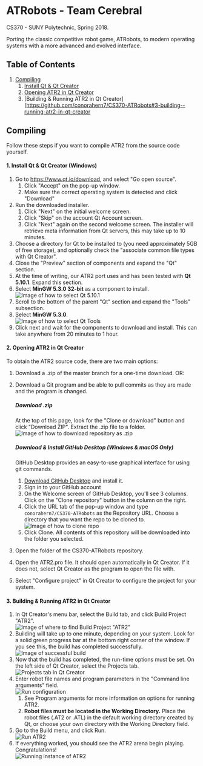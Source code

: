 # ATRobots - Team Cerebral
CS370 - SUNY Polytechnic, Spring 2018.

Porting the classic competitive robot game, ATRobots, to modern operating systems with a more advanced and evolved interface.

## Table of Contents
1. [Compiling](https://github.com/conorahern7/CS370-ATRobots#compiling)
   1. [Install Qt & Qt Creator](https://github.com/conorahern7/CS370-ATRobots#1-install-qt--qt-creator)
   1. [Opening ATR2 in Qt Creator](https://github.com/conorahern7/CS370-ATRobots#2-opening-atr2-in-qt-creator)
   1. [Building & Running ATR2 in Qt Creator](https://github.com/conorahern7/CS370-ATRobots#3-building--running-atr2-in-qt-creator


## Compiling
Follow these steps if you want to compile ATR2 from the source code yourself.

#### 1. Install Qt & Qt Creator (Windows)

1. Go to https://www.qt.io/download, and select "Go open source".
    1. Click "Accept" on the pop-up window.
    1. Make sure the correct operating system is detected and click "Download"
1. Run the downloaded installer.
    1. Click "Next" on the initial welcome screen.
    1. Click "Skip" on the account Qt Account screen.
    1. Click "Next" again on the second welcome screen. The installer will retrieve meta information from Qt servers, this may take up to 10 minutes.
1. Choose a directory for Qt to be installed to (you need approximately 5GB of free storage), and optionally check the "associate common file types with Qt Creator".
1. Close the "Preview" section of components and expand the "Qt" section.
1. At the time of writing, our ATR2 port uses and has been tested with **Qt 5.10.1**. Expand this section.
1. Select **MinGW 5.3.0 32-bit** as a component to install.\
![Image of how to select Qt 5.10.1](https://i.imgur.com/fSn9js6.png)
1. Scroll to the bottom of the parent "Qt" section and expand the "Tools" subsection.
1. Select **MinGW 5.3.0**.\
![Image of how to select Qt Tools](https://i.imgur.com/6wgBMMb.png)
1. Click next and wait for the components to download and install. This can take anywhere from 20 minutes to 1 hour.

#### 2. Opening ATR2 in Qt Creator
To obtain the ATR2 source code, there are two main options:
1. Download a .zip of the master branch for a one-time download. OR:
1. Download a Git program and be able to pull commits as they are made and the program is changed.

      ##### Download .zip
      At the top of this page, look for the "Clone or download" button and click "Download ZIP". Extract the .zip file to a folder.\
      ![Image of how to download repository as .zip](https://i.imgur.com/BjsbWPf.png)
      
      ##### Download & Install GitHub Desktop (Windows & macOS Only)
      GitHub Desktop provides an easy-to-use graphical interface for using git commands.
      1. [Download GitHub Desktop](https://desktop.github.com/) and install it.
      1. Sign in to your GitHub account
      1. On the Welcome screen of GitHub Desktop, you'll see 3 columns. Click on the "Clone repository" button in the column on the right.
      1. Click the URL tab of the pop-up window and type ```conorahern7/CS370-ATRobots``` as the Repository URL. Choose a directory that you want the repo to be cloned to.\
      ![Image of how to clone repo](https://i.imgur.com/9udqq0z.png)
      1. Click Clone. All contents of this repository will be downloaded into the folder you selected.
      
1. Open the folder of the CS370-ATRobots repository.
1. Open the ATR2.pro file. It should open automatically in Qt Creator. If it does not, select Qt Creator as the program to open the file with.
1. Select "Configure project" in Qt Creator to configure the project for your system.
      
#### 3. Building & Running ATR2 in Qt Creator
1. In Qt Creator's menu bar, select the Build tab, and click Build Project "ATR2".\
![Image of where to find Build Project "ATR2"](https://i.imgur.com/TmlKUk5.png)
1. Building will take up to one minute, depending on your system. Look for a solid green progress bar at the bottom right corner of the window. If you see this, the build has completed successfully.\
![Image of successful build](https://i.imgur.com/NaEF8PF.png)
1. Now that the build has completed, the run-time options must be set. On the left side of Qt Creator, select the Projects tab.\
![Projects tab in Qt Creator](https://i.imgur.com/EwGVxdR.png)
1. Enter robot file names and program parameters in the "Command line arguments" field.\
![Run configuration](https://i.imgur.com/qUw2qhR.png)
   1. See Program arguments for more information on options for running ATR2.
   1. **Robot files must be located in the Working Directory.** Place the robot files (.AT2 or .ATL) in the default working directory created by Qt, or choose your own directory with the Working Directory field.
1. Go to the Build menu, and click Run.\
![Run ATR2](https://i.imgur.com/yH6XIS7.png)
1. If everything worked, you should see the ATR2 arena begin playing. Congratulations!\
![Running instance of ATR2](https://i.imgur.com/bQHs6iv.png)
